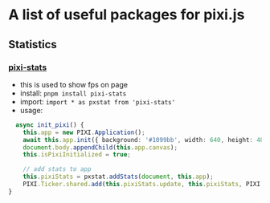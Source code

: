 # A list of useful packages for pixi.js

## Statistics

### [pixi-stats](https://www.npmjs.com/package/pixi-stats)
- this is used to show fps on page
- install: `pnpm install pixi-stats`
- import: `import * as pxstat from 'pixi-stats'`
- usage:
```typescript
  async init_pixi() {
    this.app = new PIXI.Application();
    await this.app.init({ background: '#1099bb', width: 640, height: 480 });
    document.body.appendChild(this.app.canvas);
    this.isPixiInitialized = true;

    // add stats to app
    this.pixiStats = pxstat.addStats(document, this.app);
    PIXI.Ticker.shared.add(this.pixiStats.update, this.pixiStats, PIXI.UPDATE_PRIORITY.UTILITY);
}
```
